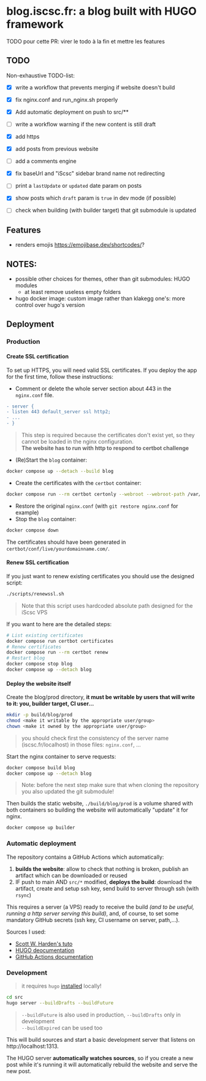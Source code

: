 # blog.iscsc.fr: a blog built with HUGO framework

TODO pour cette PR: virer le todo à la fin et mettre les features


## TODO
Non-exhaustive TODO-list:
 - [X] write a workflow that prevents merging if website doesn't build
 - [X] fix nginx.conf and run_nginx.sh properly
 - [X] Add automatic deployment on push to src/**
 - [ ] write a workflow warning if the new content is still draft
 - [X] add https
 - [X] add posts from previous website
 - [ ] add a comments engine
 - [X] fix baseUrl and "iScsc" sidebar brand name not redirecting
 - [ ] print a `lastUpdate` or `updated` date param on posts
 - [X] show posts which `draft` param is `true` in dev mode (if possible)
 - [ ] check when building (with builder target) that git submodule is updated


## Features
- renders emojis https://emojibase.dev/shortcodes/?

## NOTES:
- possible other choices for themes, other than git submodules: HUGO modules
  - at least remove useless empty folders
- hugo docker image: custom image rather than klakegg one's: more control over hugo's version 


## Deployment

### Production

#### Create SSL certification

To set up HTTPS, you will need valid SSL certificates. If you deploy the app for the first time, follow these instructions:

- Comment or delete the whole server section about 443 in the `nginx.conf` file.

```diff
- server {
- listen 443 default_server ssl http2;
- ...
- }
```

> This step is required because the certificates don't exist yet, so they cannot be loaded in the nginx configuration.  
> **The website has to run with http to respond to certbot challenge**

- (Re)Start the `blog` container:

```bash
docker compose up --detach --build blog
```

- Create the certificates with the `certbot` container:

```bash
docker compose run --rm certbot certonly --webroot --webroot-path /var/www/certbot/ -d yourdomainname.com
```

- Restore the original `nginx.conf` (with `git restore nginx.conf` for example)
- Stop the `blog` container:

```bash
docker compose down
```

The certificates should have been generated in `certbot/conf/live/yourdomainname.com/`.

#### Renew SSL certification

If you just want to renew existing certificates you should use the designed script:
```bash
./scripts/renewssl.sh
```
> Note that this script uses hardcoded absolute path designed for the iScsc VPS

If you want to here are the detailed steps:
```bash
# List existing certificates
docker compose run certbot certificates
# Renew certificates
docker compose run --rm certbot renew
# Restart blog
docker compose stop blog
docker compose up --detach blog
```

#### Deploy the website itself

Create the blog/prod directory, **it must be writable by users that will write to it: you, builder target, CI user...**
```sh
mkdir -p build/blog/prod
chmod <make it writable by the appropriate user/group>
chown <make it owned by the appropriate user/group>
```

> you should check first the consistency of the server name (iscsc.fr/localhost) in those files: `nginx.conf`, ...

Start the nginx container to serve requests:
```sh
docker compose build blog
docker compose up --detach blog
```

> Note: before the next step make sure that when cloning the repository you also updated the git submodule!

Then builds the static website, `./build/blog/prod` is a volume shared with both containers so building the website will automatically "update" it for nginx.
```sh
docker compose up builder
```

### Automatic deployment
The repository contains a GitHub Actions which automatically:
 1. **builds the website**: allow to check that nothing is broken, publish an artifact which can be downloaded or reused
 2. IF push to main AND `src/*` modified, **deploys the build**: download the artifact, create and setup ssh key, send build to server through ssh (with `rsync`)

This requires a server (a VPS) ready to receive the build *(and to be useful, running a http server serving this build)*, and, of course, to set some mandatory GitHub secrets (ssh key, CI username on server, path,...).


Sources I used:
- [Scott W. Harden's tuto](https://swharden.com/blog/2022-03-20-github-actions-hugo/)
- [HUGO deocumentation](https://gohugo.io/hosting-and-deployment/deployment-with-rsync/)
- [GitHub Actions documentation](https://docs.github.com/en/actions/learn-github-actions/contexts#steps-context)

### Development

> it requires `hugo` [installed](https://gohugo.io/installation/) locally!
```sh
cd src
hugo server --buildDrafts --buildFuture
```
> `--buildFuture` is also used in production, `--buildDrafts` only in development  
> `--buildExpired` can be used too

This will build sources and start a basic development server that listens on http://localhost:1313.

The HUGO server **automatically watches sources**, so if you create a new post while it's running it will automatically rebuild the website and serve the new post.
